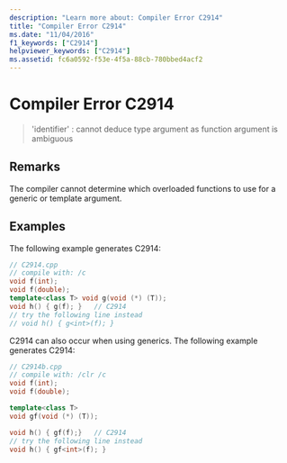 ```yaml
---
description: "Learn more about: Compiler Error C2914"
title: "Compiler Error C2914"
ms.date: "11/04/2016"
f1_keywords: ["C2914"]
helpviewer_keywords: ["C2914"]
ms.assetid: fc6a0592-f53e-4f5a-88cb-780bbed4acf2
---
```

# Compiler Error C2914

> 'identifier' : cannot deduce type argument as function argument is ambiguous

## Remarks

The compiler cannot determine which overloaded functions to use for a generic or template argument.

## Examples

The following example generates C2914:

```cpp
// C2914.cpp
// compile with: /c
void f(int);
void f(double);
template<class T> void g(void (*) (T));
void h() { g(f); }   // C2914
// try the following line instead
// void h() { g<int>(f); }
```

C2914 can also occur when using generics.  The following example generates C2914:

```cpp
// C2914b.cpp
// compile with: /clr /c
void f(int);
void f(double);

template<class T>
void gf(void (*) (T));

void h() { gf(f);}   // C2914
// try the following line instead
void h() { gf<int>(f); }
```
